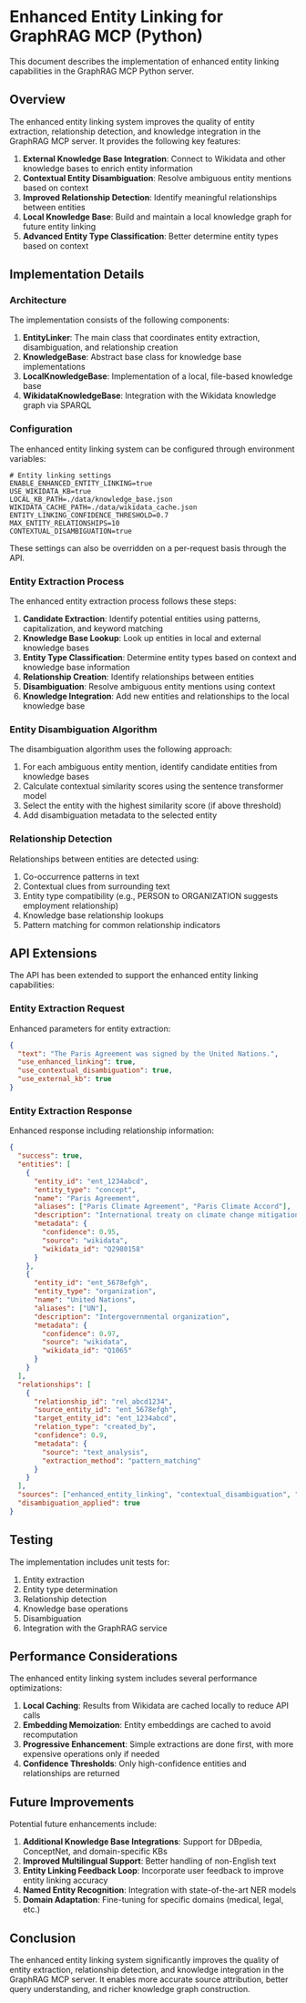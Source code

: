 # Enhanced Entity Linking for GraphRAG MCP (Python)

This document describes the implementation of enhanced entity linking capabilities in the GraphRAG MCP Python server.

## Overview

The enhanced entity linking system improves the quality of entity extraction, relationship detection, and knowledge integration in the GraphRAG MCP server. It provides the following key features:

1. **External Knowledge Base Integration**: Connect to Wikidata and other knowledge bases to enrich entity information
2. **Contextual Entity Disambiguation**: Resolve ambiguous entity mentions based on context
3. **Improved Relationship Detection**: Identify meaningful relationships between entities
4. **Local Knowledge Base**: Build and maintain a local knowledge graph for future entity linking
5. **Advanced Entity Type Classification**: Better determine entity types based on context

## Implementation Details

### Architecture

The implementation consists of the following components:

1. **EntityLinker**: The main class that coordinates entity extraction, disambiguation, and relationship creation
2. **KnowledgeBase**: Abstract base class for knowledge base implementations
3. **LocalKnowledgeBase**: Implementation of a local, file-based knowledge base
4. **WikidataKnowledgeBase**: Integration with the Wikidata knowledge graph via SPARQL

### Configuration

The enhanced entity linking system can be configured through environment variables:

```
# Entity linking settings
ENABLE_ENHANCED_ENTITY_LINKING=true
USE_WIKIDATA_KB=true
LOCAL_KB_PATH=./data/knowledge_base.json
WIKIDATA_CACHE_PATH=./data/wikidata_cache.json
ENTITY_LINKING_CONFIDENCE_THRESHOLD=0.7
MAX_ENTITY_RELATIONSHIPS=10
CONTEXTUAL_DISAMBIGUATION=true
```

These settings can also be overridden on a per-request basis through the API.

### Entity Extraction Process

The enhanced entity extraction process follows these steps:

1. **Candidate Extraction**: Identify potential entities using patterns, capitalization, and keyword matching
2. **Knowledge Base Lookup**: Look up entities in local and external knowledge bases
3. **Entity Type Classification**: Determine entity types based on context and knowledge base information
4. **Relationship Creation**: Identify relationships between entities
5. **Disambiguation**: Resolve ambiguous entity mentions using context
6. **Knowledge Integration**: Add new entities and relationships to the local knowledge base

### Entity Disambiguation Algorithm

The disambiguation algorithm uses the following approach:

1. For each ambiguous entity mention, identify candidate entities from knowledge bases
2. Calculate contextual similarity scores using the sentence transformer model
3. Select the entity with the highest similarity score (if above threshold)
4. Add disambiguation metadata to the selected entity

### Relationship Detection

Relationships between entities are detected using:

1. Co-occurrence patterns in text
2. Contextual clues from surrounding text
3. Entity type compatibility (e.g., PERSON to ORGANIZATION suggests employment relationship)
4. Knowledge base relationship lookups
5. Pattern matching for common relationship indicators

## API Extensions

The API has been extended to support the enhanced entity linking capabilities:

### Entity Extraction Request

Enhanced parameters for entity extraction:

```json
{
  "text": "The Paris Agreement was signed by the United Nations.",
  "use_enhanced_linking": true,
  "use_contextual_disambiguation": true,
  "use_external_kb": true
}
```

### Entity Extraction Response

Enhanced response including relationship information:

```json
{
  "success": true,
  "entities": [
    {
      "entity_id": "ent_1234abcd",
      "entity_type": "concept",
      "name": "Paris Agreement",
      "aliases": ["Paris Climate Agreement", "Paris Climate Accord"],
      "description": "International treaty on climate change mitigation",
      "metadata": {
        "confidence": 0.95,
        "source": "wikidata",
        "wikidata_id": "Q2980158"
      }
    },
    {
      "entity_id": "ent_5678efgh",
      "entity_type": "organization",
      "name": "United Nations",
      "aliases": ["UN"],
      "description": "Intergovernmental organization",
      "metadata": {
        "confidence": 0.97,
        "source": "wikidata",
        "wikidata_id": "Q1065"
      }
    }
  ],
  "relationships": [
    {
      "relationship_id": "rel_abcd1234",
      "source_entity_id": "ent_5678efgh",
      "target_entity_id": "ent_1234abcd",
      "relation_type": "created_by",
      "confidence": 0.9,
      "metadata": {
        "source": "text_analysis",
        "extraction_method": "pattern_matching"
      }
    }
  ],
  "sources": ["enhanced_entity_linking", "contextual_disambiguation", "wikidata_kb", "local_kb"],
  "disambiguation_applied": true
}
```

## Testing

The implementation includes unit tests for:

1. Entity extraction
2. Entity type determination
3. Relationship detection
4. Knowledge base operations
5. Disambiguation
6. Integration with the GraphRAG service

## Performance Considerations

The enhanced entity linking system includes several performance optimizations:

1. **Local Caching**: Results from Wikidata are cached locally to reduce API calls
2. **Embedding Memoization**: Entity embeddings are cached to avoid recomputation
3. **Progressive Enhancement**: Simple extractions are done first, with more expensive operations only if needed
4. **Confidence Thresholds**: Only high-confidence entities and relationships are returned

## Future Improvements

Potential future enhancements include:

1. **Additional Knowledge Base Integrations**: Support for DBpedia, ConceptNet, and domain-specific KBs
2. **Improved Multilingual Support**: Better handling of non-English text
3. **Entity Linking Feedback Loop**: Incorporate user feedback to improve entity linking accuracy
4. **Named Entity Recognition**: Integration with state-of-the-art NER models
5. **Domain Adaptation**: Fine-tuning for specific domains (medical, legal, etc.)

## Conclusion

The enhanced entity linking system significantly improves the quality of entity extraction, relationship detection, and knowledge integration in the GraphRAG MCP server. It enables more accurate source attribution, better query understanding, and richer knowledge graph construction.